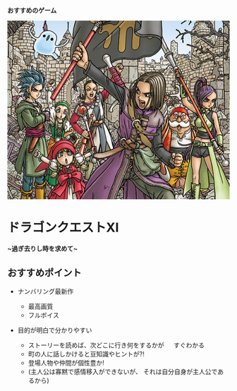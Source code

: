 **おすすめのゲーム**  

![DQ](./DQ.png)  

# ドラゴンクエストXI  
**~過ぎ去りし時を求めて~**  

## おすすめポイント  

- ナンバリング最新作
  - 最高画質
  - フルボイス  

- 目的が明白で分かりやすい
  - ストーリーを読めば、次どこに行き何をするかが
  　 すぐわかる
  - 町の人に話しかけると豆知識やヒントが?!
  - 登場人物や仲間が個性豊か!
  - (主人公は寡黙で感情移入ができないが、
    それは自分自身が主人公であるから)
   
